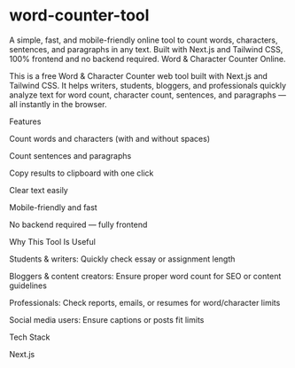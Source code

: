 # word-counter-tool
A simple, fast, and mobile-friendly online tool to count words, characters, sentences, and paragraphs in any text. Built with Next.js and Tailwind CSS, 100% frontend and no backend required.
Word & Character Counter Online.

This is a free Word & Character Counter web tool built with Next.js and Tailwind CSS. It helps writers, students, bloggers, and professionals quickly analyze text for word count, character count, sentences, and paragraphs — all instantly in the browser.

Features

Count words and characters (with and without spaces)

Count sentences and paragraphs

Copy results to clipboard with one click

Clear text easily

Mobile-friendly and fast

No backend required — fully frontend

Why This Tool Is Useful

Students & writers: Quickly check essay or assignment length

Bloggers & content creators: Ensure proper word count for SEO or content guidelines

Professionals: Check reports, emails, or resumes for word/character limits

Social media users: Ensure captions or posts fit limits

Tech Stack

Next.js

